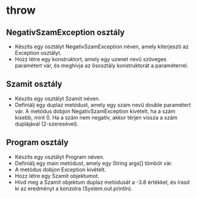 # throw
## NegativSzamException osztály

- Készíts egy osztályt NegativSzamException néven, amely kiterjeszti az Exception osztályt.
- Hozz létre egy konstruktort, amely egy uzenet nevű szöveges paramétert vár, és meghívja az ősosztály konstruktorát a paraméterrel.

## Szamit osztály

- Készíts egy osztályt Szamit néven.
- Definiálj egy duplaz metódust, amely egy szam nevű double paramétert vár.
A metódus dobjon NegativSzamException kivételt, ha a szám kisebb, mint 0.
Ha a szám nem negatív, akkor térjen vissza a szám duplájával (2-szeresével).


## Program osztály

- Készíts egy osztályt Program néven.
- Definiálj egy main metódust, amely egy String args[] tömböt vár.
- A metódus dobjon Exception kivételt.
- Hozz létre egy Szamit objektumot.
- Hívd meg a Szamit objektum duplaz metódusát a -3.8 értékkel, és írasd ki az eredményt a konzolra (System.out.println).
